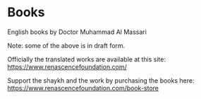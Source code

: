# Books
English books by Doctor Muhammad Al Massari

Note: some of the above is in draft form.

Officially the translated works are available at this site: https://www.renascencefoundation.com/

Support the shaykh and the work by purchasing the books here: https://www.renascencefoundation.com/book-store

